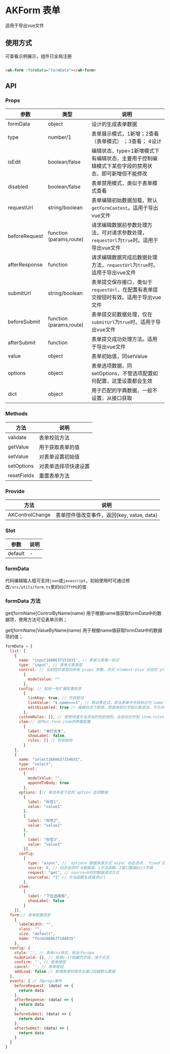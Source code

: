 # AKForm 表单

适用于导出vue文件

## 使用方式

可查看示例展示，组件已全局注册

```html

<ak-form :formData="formData"></ak-form>
```

## API

### Props

| 参数            | 类型                      | 说明                                                     |
|---------------|-------------------------|--------------------------------------------------------|
| formData      | object                  | 设计的生成表单数据                                              |
| type          | number/1                | 表单展示模式，1新增；2查看（表单模式） ；3查看； 4设计                         |
| isEdit        | boolean/false           | 编辑状态，type=1新增模式下有编辑状态，主要用于控制编辑模式下某些字段的禁用状态，即可新增但不能修改   |
| disabled      | boolean/false           | 表单禁用模式，类似于表单模式查看                                       |
| requestUrl    | string/boolean          | 表单编辑初始数据加载，默认`getFormContent`。适用于导出vue文件               |
| beforeRequest | function (params,route) | 请求编辑数据前参数处理方法，可对请求参数处理，`requestUrl`为`true`时。适用于导出vue文件 |
| afterResponse | function                | 请求编辑数据完成后数据处理方法，`requestUrl`为`true`时。适用于导出vue文件        |
| submitUrl     | string/boolean          | 表单提交保存接口，类似于`requestUrl`，在配置有表单提交按钮时有效。适用于导出vue文件      |
| beforeSubmit  | function (params,route) | 表单提交前数据处理，仅在`submitUrl`为`true`时。适用于导出vue文件             |
| afterSubmit   | function                | 表单提交成功处理方法。适用于导出vue文件                                  |
| value         | object                  | 表单初始值，同setValue                                        |
| options       | object                  | 表单选项数据，同setOptions，不管选项配置如何配置，这里设置都会生效                 |
| dict          | object                  | 用于匹配的字典数据，一般不设置，从接口获取                                  |

### Methods

| 方法          | 说明         |
|-------------|------------|
| validate    | 表单校验方法     |
| getValue    | 用于获取表单的值   |
| setValue    | 对表单设置初始值   |
| setOptions  | 对表单选择项快速设置 |
| resetFields | 重置表单方法     |

### Provide

| 方法              | 说明                             |
|-----------------|--------------------------------|
| AKControlChange | 表单控件值改变事件，返回{key, value, data} |

### Slot

| 参数      | 说明  |
|---------|-----|
| default | -   |

### formData

代码编辑输入框可支持`json`或`javascript`，初始使用时可通过修改`/src/utils/form.ts`里的`EDITTYPE`的值

### formData 方法

get[formName]ControlByName(name) 用于根据name值获取formData中的数据项，使用方法可见表单示例；

get[formName]ValueByName(name) 用于根据name值获取formData中的数据项的值；

```javascript
formData = {
  list: [
    {
      name: "input1660637151831", // 表单元素唯一标识
      type: "input", // 表单元素类型
      control: // 当前控件类型的所有`props`参数，详见`element-plus`对应的`props`参数
        {
          modelValue: ""
        },
      config: // 其他一些扩展配置信息
        {
          linkKey: true, // 开启联动
          linkValue: "$.name===1", // 联动表达式，即当表单中字段标识为`name`的控件值为`1`时，当前控件才显示
          editDisabled: true // 编辑状态下禁用，即表单部分字段只能添加，不允许编辑时可使用此设置
        },
      customRules: [], // 使用快速方法添加的校验规则，会自动合并到`item.rules`
      item:// 组件el-form-item的参数配置
        {
          label: "单行文本",
          showLabel: false,
          rules: [] // 校验规则
        }
    },
    {
      name: "select1660637154631",
      type: "select",
      control:
        {
          modelValue: "",
          appendToBody: true
        },
      options: [// 单选多选下拉的`option`选项数据
        {
          label: "标签1",
          value: "value1"
        },
        {
          label: "标签2",
          value: "value2"
        },
        {
          label: "标签3",
          value: "value3"
        }],
      config:
        {
          type: "async", // `options`数据来源方式`async`动态选项，`fixed`固定选项
          source: 0, // 动态选项时 0数据源，1方法函数，2接口数据dict字典
          request: "get", // source=0时的数据请求方式
          sourceFun: "1" // 方法函数名或请求url
        },
      item:
        {
          label: "下拉选择框",
          showLabel: false
        }
    }],
  form:// 表单配置信息
    {
      labelWidth: "",
      class: "",
      size: "default",
      name: "form1660637148435"
    },
  config: {
    style: '', // 表单css样式，相当于scope
    hideField: [], // 使用v-if隐藏的字段，用于交互
    confirm: '', // 表单按钮
    cancel: '', // 表单按钮
    addLoad: false // 新增表单时是否从接口加载默认数据
  },
  events: { // 同props事件
    beforeRequest: (data) => {
      return data
    },
    afterResponse: (data) => {
      return data
    },
    beforeSubmit: (data) => {
      return data
    },
    afterSubmit: (data) => {
      return data
    }
  }
}
```
